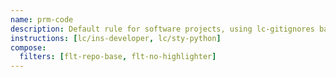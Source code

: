 ```yaml
---
name: prm-code
description: Default rule for software projects, using lc-gitignores base rule.
instructions: [lc/ins-developer, lc/sty-python]
compose:
  filters: [flt-repo-base, flt-no-highlighter]
---
```

